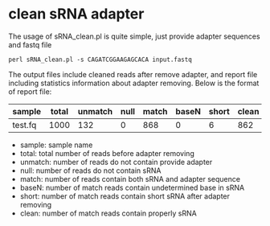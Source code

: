 
clean sRNA adapter 
==================

The usage of sRNA_clean.pl is quite simple, just provide adapter sequences and fastq file
```
perl sRNA_clean.pl -s CAGATCGGAAGAGCACA input.fastq
```

The output files include cleaned reads after remove adapter, and report file including statistics information about adapter removing. Below is the format of report file:

sample | total | unmatch | null | match | baseN | short | clean
--- | --- | --- | --- | --- | --- | --- | ---
test.fq | 1000 | 132 | 0 | 868 | 0 | 6 | 862

- sample: sample name
- total: total number of reads before adapter removing
- unmatch: number of reads do not contain provide adapter
- null: number of reads do not contain sRNA 
- match: number of reads contain both sRNA and adapter sequence
- baseN: number of match reads contain undetermined base in sRNA
- short: number of match reads contain short sRNA after adapter removing
- clean: number of match reads contain properly sRNA

